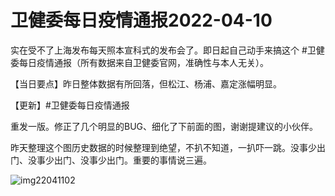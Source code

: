 # 卫健委每日疫情通报2022-04-10

实在受不了上海发布每天照本宣科式的发布会了。即日起自己动手来搞这个 #卫健委每日疫情通报（所有数据来自卫健委官网，准确性与本人无关）。

【当日要点】昨日整体数据有所回落，但松江、杨浦、嘉定涨幅明显。

【更新】#卫健委每日疫情通报

重发一版。修正了几个明显的BUG、细化了下前面的图，谢谢提建议的小伙伴。

昨天整理这个图历史数据的时候整理到绝望，不扒不知道，一扒吓一跳。没事少出门、没事少出门、没事少出门。重要的事情说三遍。

<img decoding="async" src="https://i0.wp.com/s2.loli.net/2022/05/02/PV1AGcJ2gmxYt8i.jpg?w=640&#038;ssl=1" alt="img22041102" data-recalc-dims="1" />

